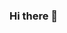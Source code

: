 ### Hi there 👋

<!--
**beladactions/beladactions** is a ✨ _special_ ✨ repository because its `README.md` (this file) appears on your GitHub profile.

<div id="header" align="center">
  <img src="h[ttps://media.giphy.com/media/M9gbBd9nbDrOTu1Mqx/giphy.gif](https://media.giphy.com/media/v1.Y2lkPTc5MGI3NjExNDFjZmRlNzYxOGFjNmM0NjA1YTg4MWFkYWJiYTJiYmRlYzQxODM1MiZjdD1z/M9gbBd9nbDrOTu1Mqx/giphy.gif)" width="100"/>
</div>

Here are some ideas to get you started:

- 🔭 I’m currently working on my Coding and Design Portfolio...
- 🌱 I’m currently learning JavaScript...
- 📫 How to reach me: ...
- ⚡ Fun fact: I write poetry when I am not writing codes

